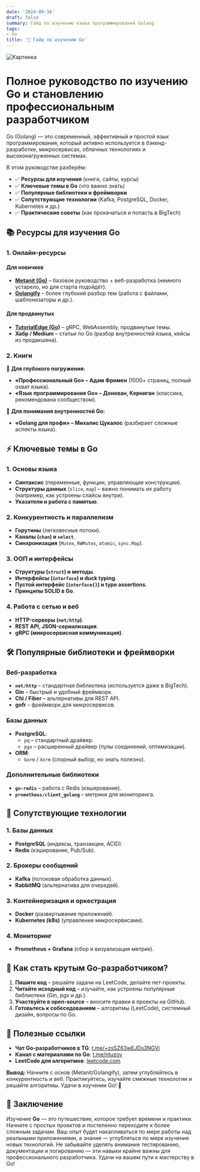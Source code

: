```yaml
---
date: '2024-09-16'
draft: false
summary: Гайд по изучению языка программирования Golang
tags:
- Go
title: '🦫 Гайд по изучению Go'
---
```


![Картинка](https://adamanr.github.io/blog/images/posts/image_32.jpg)

# **Полное руководство по изучению Go и становлению профессиональным разработчиком**

Go (Golang) — это современный, эффективный и простой язык программирования, который активно используется в бэкенд-разработке, микросервисах, облачных технологиях и высоконагруженных системах.

В этом руководстве разберём:
- ✅ **Ресурсы для изучения** (книги, сайты, курсы)
- ✅ **Ключевые темы в Go** (что важно знать)
- ✅ **Популярные библиотеки и фреймворки**
- ✅ **Сопутствующие технологии** (Kafka, PostgreSQL, Docker, Kubernetes и др.)
- ✅ **Практические советы** (как прокачаться и попасть в BigTech)


## **📚 Ресурсы для изучения Go**

### **1. Онлайн-ресурсы**
#### **Для новичков**
- **[Metanit (Go)](https://metanit.com/go/)** – базовое руководство + веб-разработка (немного устарело, но для старта подойдёт).
- **[Golangify](https://golangify.com/)** – более глубокий разбор тем (работа с файлами, шаблонизаторы и др.).

#### **Для продвинутых**
- **[TutorialEdge (Go)](https://tutorialedge.net/course/golang/)** – gRPC, WebAssembly, продвинутые темы.
- **Хабр / Medium** – статьи по Go (разбор внутренностей языка, кейсы из продакшена).

### **2. Книги**
📌 **Для глубокого погружения:**
- **«Профессиональный Go» – Адам Фримен** (1000+ страниц, полный охват языка).
- **«Язык программирования Go» – Донован, Керниган** (классика, рекомендована сообществом).

📌 **Для понимания внутренностей Go:**
- **«Golang для профи» – Михалис Цукалос** (разбирает сложные аспекты языка).


## **⚡ Ключевые темы в Go**

### **1. Основы языка**
- **Синтаксис** (переменные, функции, управляющие конструкции).
- **Структуры данных** (`slice`, `map`) – важно понимать их работу (например, как устроены слайсы внутри).
- **Указатели и работа с памятью**.

### **2. Конкурентность и параллелизм**
- **Горутины** (легковесные потоки).
- **Каналы (`chan`) и `select`**.
- **Синхронизация** (`Mutex`, `RWMutex`, `atomic`, `sync.Map`).

### **3. ООП и интерфейсы**
- **Структуры (`struct`) и методы**.
- **Интерфейсы (`interface`) и duck typing**.
- **Пустой интерфейс (`interface{}`) и type assertions**.
- **Принципы SOLID в Go**.

### **4. Работа с сетью и веб**
- **HTTP-серверы (`net/http`)**.
- **REST API, JSON-сериализация**.
- **gRPC (микросервисная коммуникация)**.


## **🛠 Популярные библиотеки и фреймворки**

### **Веб-разработка**
- **`net/http`** – стандартная библиотека (используется даже в BigTech).
- **Gin** – быстрый и удобный фреймворк.
- **Chi / Fiber** – альтернативы для REST API.
- **gofr** – фреймворк для микросервисов.

### **Базы данных**
- **PostgreSQL**:
  - `pq` – стандартный драйвер.
  - `pgx` – расширенный драйвер (пулы соединений, оптимизации).
- **ORM**:
  - `Gorm` / `Xorm` (спорный выбор, но знать полезно).

### **Дополнительные библиотеки**
- **`go-redis`** – работа с Redis (кэширование).
- **`prometheus/client_golang`** – метрики для мониторинга.


## **🚀 Сопутствующие технологии**

### **1. Базы данных**
- **PostgreSQL** (индексы, транзакции, ACID).
- **Redis** (кэширование, Pub/Sub).

### **2. Брокеры сообщений**
- **Kafka** (потоковая обработка данных).
- **RabbitMQ** (альтернатива для очередей).

### **3. Контейнеризация и оркестрация**
- **Docker** (развертывание приложений).
- **Kubernetes (k8s)** (управление микросервисами).

### **4. Мониторинг**
- **Prometheus + Grafana** (сбор и визуализация метрик).


## **🎯 Как стать крутым Go-разработчиком?**

1. **Пишите код** – решайте задачи на LeetCode, делайте пет-проекты.
2. **Читайте исходный код** – изучайте, как устроены популярные библиотеки (Gin, pgx и др.).
3. **Участвуйте в open-source** – вносите правки в проекты на GitHub.
4. **Готовьтесь к собеседованиям** – алгоритмы (LeetCode), системный дизайн, вопросы по Go.


## **📌 Полезные ссылки**
- **Чат Go-разработчиков в TG**: [t.me/+zsSZ63wEJDs3NGVi](https://t.me/+zsSZ63wEJDs3NGVi)
- **Канал с материалами по Go**: [t.me/ntuzov](https://t.me/ntuzov)
- **LeetCode для алгоритмов**: [leetcode.com](https://leetcode.com/)

**Вывод:** Начните с основ (Metanit/Golangify), затем углубляйтесь в конкурентность и веб. Практикуйтесь, изучайте смежные технологии и решайте алгоритмы. Удачи в изучении Go! 🚀

## 🔫 **Заключение**
Изучение **Go** — это путешествие, которое требует времени и практики. Начните с простых проектов и постепенно переходите к более сложным задачам. Ваш опыт будет накапливаться по мере работы над реальными приложениями, а знания — углубляться по мере изучения новых технологий. Не забывайте уделять внимание тестированию, документации и логированию — эти навыки крайне важны для профессионального разработчика. Удачи на вашем пути к мастерству в Go!
